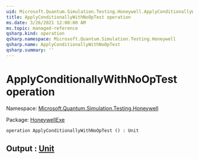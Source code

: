 ```yaml
---
uid: Microsoft.Quantum.Simulation.Testing.Honeywell.ApplyConditionallyWithNoOpTest
title: ApplyConditionallyWithNoOpTest operation
ms.date: 3/26/2021 12:00:00 AM
ms.topic: managed-reference
qsharp.kind: operation
qsharp.namespace: Microsoft.Quantum.Simulation.Testing.Honeywell
qsharp.name: ApplyConditionallyWithNoOpTest
qsharp.summary: ''
---
```


# ApplyConditionallyWithNoOpTest operation

Namespace: [Microsoft.Quantum.Simulation.Testing.Honeywell](xref:Microsoft.Quantum.Simulation.Testing.Honeywell)

Package: [HoneywellExe](https://nuget.org/packages/HoneywellExe)




```qsharp
operation ApplyConditionallyWithNoOpTest () : Unit
```


## Output : [Unit](xref:microsoft.quantum.lang-ref.unit)

